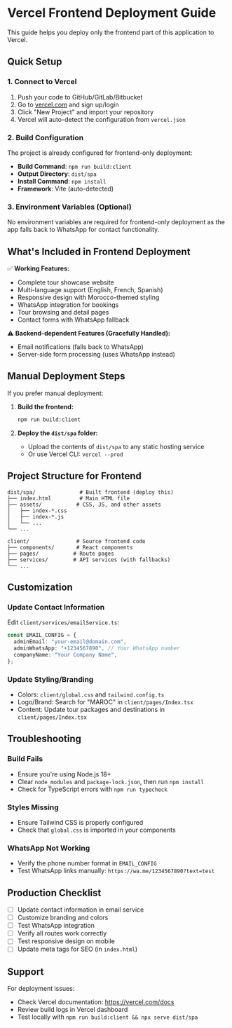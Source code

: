 # Vercel Frontend Deployment Guide

This guide helps you deploy only the frontend part of this application to Vercel.

## Quick Setup

### 1. Connect to Vercel

1. Push your code to GitHub/GitLab/Bitbucket
2. Go to [vercel.com](https://vercel.com) and sign up/login
3. Click "New Project" and import your repository
4. Vercel will auto-detect the configuration from `vercel.json`

### 2. Build Configuration

The project is already configured for frontend-only deployment:

- **Build Command**: `npm run build:client`
- **Output Directory**: `dist/spa`
- **Install Command**: `npm install`
- **Framework**: Vite (auto-detected)

### 3. Environment Variables (Optional)

No environment variables are required for frontend-only deployment as the app falls back to WhatsApp for contact functionality.

## What's Included in Frontend Deployment

✅ **Working Features:**

- Complete tour showcase website
- Multi-language support (English, French, Spanish)
- Responsive design with Morocco-themed styling
- WhatsApp integration for bookings
- Tour browsing and detail pages
- Contact forms with WhatsApp fallback

⚠️ **Backend-dependent Features (Gracefully Handled):**

- Email notifications (falls back to WhatsApp)
- Server-side form processing (uses WhatsApp instead)

## Manual Deployment Steps

If you prefer manual deployment:

1. **Build the frontend:**

   ```bash
   npm run build:client
   ```

2. **Deploy the `dist/spa` folder:**
   - Upload the contents of `dist/spa` to any static hosting service
   - Or use Vercel CLI: `vercel --prod`

## Project Structure for Frontend

```
dist/spa/              # Built frontend (deploy this)
├── index.html         # Main HTML file
├── assets/           # CSS, JS, and other assets
│   ├── index-*.css
│   ├── index-*.js
│   └── ...
└── ...

client/               # Source frontend code
├── components/       # React components
├── pages/           # Route pages
├── services/        # API services (with fallbacks)
└── ...
```

## Customization

### Update Contact Information

Edit `client/services/emailService.ts`:

```typescript
const EMAIL_CONFIG = {
  adminEmail: "your-email@domain.com",
  adminWhatsApp: "+1234567890", // Your WhatsApp number
  companyName: "Your Company Name",
};
```

### Update Styling/Branding

- Colors: `client/global.css` and `tailwind.config.ts`
- Logo/Brand: Search for "MAROC" in `client/pages/Index.tsx`
- Content: Update tour packages and destinations in `client/pages/Index.tsx`

## Troubleshooting

### Build Fails

- Ensure you're using Node.js 18+
- Clear `node_modules` and `package-lock.json`, then run `npm install`
- Check for TypeScript errors with `npm run typecheck`

### Styles Missing

- Ensure Tailwind CSS is properly configured
- Check that `global.css` is imported in your components

### WhatsApp Not Working

- Verify the phone number format in `EMAIL_CONFIG`
- Test WhatsApp links manually: `https://wa.me/1234567890?text=test`

## Production Checklist

- [ ] Update contact information in email service
- [ ] Customize branding and colors
- [ ] Test WhatsApp integration
- [ ] Verify all routes work correctly
- [ ] Test responsive design on mobile
- [ ] Update meta tags for SEO (in `index.html`)

## Support

For deployment issues:

- Check Vercel documentation: https://vercel.com/docs
- Review build logs in Vercel dashboard
- Test locally with `npm run build:client && npx serve dist/spa`
